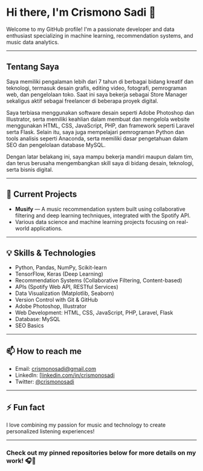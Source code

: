 # Hi there, I'm Crismono Sadi 👋

Welcome to my GitHub profile! I'm a passionate developer and data enthusiast specializing in machine learning, recommendation systems, and music data analytics.

---

## Tentang Saya

Saya memiliki pengalaman lebih dari 7 tahun di berbagai bidang kreatif dan teknologi, termasuk desain grafis, editing video, fotografi, pemrograman web, dan pengelolaan toko. Saat ini saya bekerja sebagai Store Manager sekaligus aktif sebagai freelancer di beberapa proyek digital.

Saya terbiasa menggunakan software desain seperti Adobe Photoshop dan Illustrator, serta memiliki keahlian dalam membuat dan mengelola website menggunakan HTML, CSS, JavaScript, PHP, dan framework seperti Laravel serta Flask. Selain itu, saya juga mempelajari pemrograman Python dan tools analisis seperti Anaconda, serta memiliki dasar pengetahuan dalam SEO dan pengelolaan database MySQL.

Dengan latar belakang ini, saya mampu bekerja mandiri maupun dalam tim, dan terus berusaha mengembangkan skill saya di bidang desain, teknologi, serta bisnis digital.

---

## 🔭 Current Projects
- **Musify** — A music recommendation system built using collaborative filtering and deep learning techniques, integrated with the Spotify API.
- Various data science and machine learning projects focusing on real-world applications.

---

## 💡 Skills & Technologies
- Python, Pandas, NumPy, Scikit-learn
- TensorFlow, Keras (Deep Learning)
- Recommendation Systems (Collaborative Filtering, Content-based)
- APIs (Spotify Web API, RESTful Services)
- Data Visualization (Matplotlib, Seaborn)
- Version Control with Git & GitHub
- Adobe Photoshop, Illustrator
- Web Development: HTML, CSS, JavaScript, PHP, Laravel, Flask
- Database: MySQL
- SEO Basics

---

## 📫 How to reach me
- Email: crismonosadi@gmail.com
- LinkedIn: [[linkedin.com/in/crismonosadi](https://linkedin.com/in/crismonosadi](https://www.linkedin.com/in/krismono-sadi-a81b33237))
- Twitter: [@crismonosadi](https://twitter.com/crismonosadi)

---

## ⚡ Fun fact
I love combining my passion for music and technology to create personalized listening experiences!

---

### Check out my pinned repositories below for more details on my work! 🎧🚀
